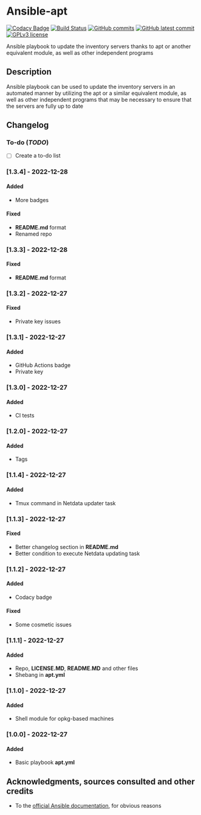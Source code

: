 # Ansible-apt
[![Codacy Badge](https://app.codacy.com/project/badge/Grade/6aa675bb5e4749f885e1b2cbcd01fe51)](https://www.codacy.com/gh/Veltys/Ansible-apt/dashboard?utm_source=github.com&amp;utm_medium=referral&amp;utm_content=Veltys/Ansible-apt&amp;utm_campaign=Badge_Grade)
[![Build Status](https://github.com/Veltys/Ansible-apt/actions/workflows/tester.yml/badge.svg?branch=master)](https://github.com/Veltys/Ansible-apt/actions)
[![GitHub commits](https://badgen.net/github/commits/Veltys/Ansible-apt)](https://GitHub.com/Veltys/Ansible-apt/commit/)
[![GitHub latest commit](https://badgen.net/github/last-commit/Veltys/Ansible-apt)](https://GitHub.com/Veltys/Ansible-apt/commit/)
[![GPLv3 license](https://img.shields.io/badge/License-GPLv3-blue.svg)](https://github.com/Veltys/Ansible-apt/blob/master/LICENSE.md)

Ansible playbook to update the inventory servers thanks to apt or another equivalent module, as well as other independent programs


## Description
Ansible playbook can be used to update the inventory servers in an automated manner by utilizing the apt or a similar equivalent module, as well as other independent programs that may be necessary to ensure that the servers are fully up to date


## Changelog
### To-do (*TODO*)
- [ ] Create a to-do list

### [1.3.4] - 2022-12-28
#### Added
- More badges

#### Fixed
- **README.md** format
- Renamed repo

### [1.3.3] - 2022-12-28
#### Fixed
- **README.md** format

### [1.3.2] - 2022-12-27
#### Fixed
- Private key issues

### [1.3.1] - 2022-12-27
#### Added
- GitHub Actions badge
- Private key

### [1.3.0] - 2022-12-27
#### Added
- CI tests

### [1.2.0] - 2022-12-27
#### Added
- Tags

### [1.1.4] - 2022-12-27
#### Added
- Tmux command in Netdata updater task

### [1.1.3] - 2022-12-27
#### Fixed
- Better changelog section in **README.md**
- Better condition to execute Netdata updating task

### [1.1.2] - 2022-12-27
#### Added
- Codacy badge

#### Fixed
- Some cosmetic issues

### [1.1.1] - 2022-12-27
#### Added
- Repo, **LICENSE.MD**, **README.MD** and other files
- Shebang in **apt.yml**

### [1.1.0] - 2022-12-27
#### Added
- Shell module for opkg-based machines

### [1.0.0] - 2022-12-27
#### Added
- Basic playbook **apt.yml**


## Acknowledgments, sources consulted and other credits
* To the [official Ansible documentation](https://docs.ansible.com/ansible/latest/index.html), for obvious reasons